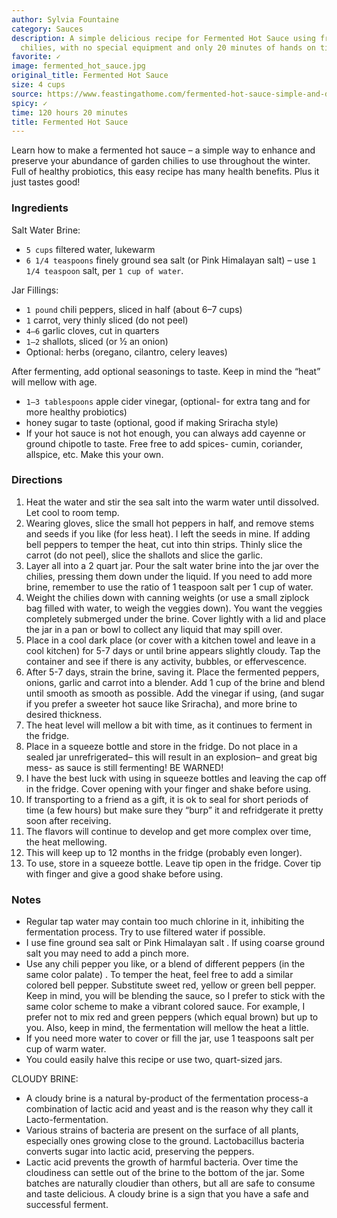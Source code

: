 ```yaml
---
author: Sylvia Fountaine
category: Sauces
description: A simple delicious recipe for Fermented Hot Sauce using fresh summer
  chilies, with no special equipment and only 20 minutes of hands on time!
favorite: ✓
image: fermented_hot_sauce.jpg
original_title: Fermented Hot Sauce
size: 4 cups
source: https://www.feastingathome.com/fermented-hot-sauce-simple-and-delicious/
spicy: ✓
time: 120 hours 20 minutes
title: Fermented Hot Sauce
---
```

Learn how to make a fermented hot sauce – a simple way to enhance and preserve your abundance of garden chilies to use throughout the winter. Full of healthy probiotics, this easy recipe has many health benefits. Plus it just tastes good!

### Ingredients

Salt Water Brine:

* `5 cups` filtered water, lukewarm
* `6 1/4 teaspoons` finely ground sea salt (or Pink Himalayan salt) – use `1 1/4 teaspoon` salt, per `1 cup of water`.

Jar Fillings:

* `1 pound` chili peppers, sliced in half (about 6–7 cups)
* `1` carrot, very thinly sliced (do not peel)
* `4–6` garlic cloves, cut in quarters
* `1–2` shallots, sliced (or ½ an onion)
* Optional: herbs (oregano, cilantro, celery leaves)

After fermenting, add optional seasonings to taste. Keep in mind the “heat” will mellow with age.

* `1–3 tablespoons` apple cider vinegar, (optional- for extra tang and for more healthy probiotics)
* honey sugar to taste (optional, good if making Sriracha style)
* If your hot sauce is not hot enough, you can always add cayenne or ground chipotle to taste. Free free to add spices- cumin, coriander, allspice, etc. Make this your own.

### Directions

1. Heat the water and stir the sea salt into the warm water until dissolved. Let cool to room temp.
2. Wearing gloves, slice the small hot peppers in half, and remove stems and seeds if you like (for less heat). I left the seeds in mine. If adding bell peppers to temper the heat, cut into thin strips. Thinly slice the carrot (do not peel), slice the shallots and slice the garlic.
3. Layer all into a 2 quart jar.  Pour the salt water brine into the jar over the chilies, pressing them down under the liquid. If you need to add more brine, remember to use the ratio of 1 teaspoon salt per 1 cup of water.
4. Weight the chilies down with canning weights (or use a small ziplock bag filled with water, to weigh the veggies down). You want the veggies completely submerged under the brine. Cover lightly with a lid and place the jar in a pan or bowl to collect any liquid that may spill over.
5. Place in a cool dark place (or cover with a kitchen towel and leave in a cool kitchen) for 5-7 days or until brine appears slightly cloudy. Tap the container and see if there is any activity, bubbles, or effervescence.
6. After 5-7 days, strain the brine, saving it. Place the fermented peppers, onions, garlic and carrot into a blender. Add 1 cup of the brine and blend until smooth as smooth as possible. Add the vinegar if using, (and sugar if you prefer a sweeter hot sauce like Sriracha), and more brine to desired thickness.
7. The heat level will mellow a bit with time, as it continues to ferment in the fridge.
8. Place in a squeeze bottle and store in the fridge.  Do not place in a sealed jar unrefrigerated– this will result in an explosion– and great big mess- as sauce is still fermenting! BE WARNED!
9. I have the best luck with using in squeeze bottles and leaving the cap off in the fridge. Cover opening with your finger and shake before using.
10. If transporting to a friend as a gift, it is ok to seal for short periods of time (a few hours) but make sure they “burp” it and refridgerate it pretty soon after receiving.
11. The flavors will continue to develop and get more complex over time, the heat mellowing.
12. This will keep up to 12 months in the fridge (probably even longer).
13. To use, store in a squeeze bottle. Leave tip open in the fridge. Cover tip with finger and give a good shake before using.

### Notes

- Regular tap water may contain too much chlorine in it, inhibiting the fermentation process. Try to use filtered water if possible.
- I use fine ground sea salt or Pink Himalayan salt . If using coarse ground salt you may need to add a pinch more.
- Use any chili pepper you like, or a blend of different peppers (in the same color palate) . To temper the heat, feel free to add a similar colored bell pepper. Substitute sweet red, yellow or green bell pepper. Keep in mind, you will be blending the sauce, so I prefer to stick with the same color scheme to make a vibrant colored sauce. For example, I prefer not to mix red and green peppers (which equal brown) but up to you. Also, keep in mind, the fermentation will mellow the heat a little.
- If you need more water to cover or fill the jar, use 1 teaspoons salt per cup of warm water.
- You could easily halve this recipe or use two, quart-sized jars.

CLOUDY BRINE:
- A cloudy brine is a natural by-product of the fermentation process-a combination of lactic acid and yeast and is the reason why they call it Lacto-fermentation.
- Various strains of bacteria are present on the surface of all plants, especially ones growing close to the ground. Lactobacillus bacteria converts sugar into lactic acid, preserving the peppers.
- Lactic acid prevents the growth of harmful bacteria. Over time the cloudiness can settle out of the brine to the bottom of the jar. Some batches are naturally cloudier than others, but all are safe to consume and taste delicious. A cloudy brine is a sign that you have a safe and successful ferment.